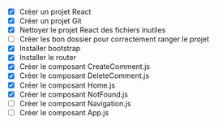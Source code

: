 - [X] Créer un projet React
- [X] Créer un projet Git
- [X] Nettoyer le projet React des fichiers inutiles
- [ ] Créer les bon dossier pour correctement ranger le projet
- [X] Installer bootstrap
- [X] Installer le router
- [X] Créer le composant CreateComment.js
- [X] Créer le composant DeleteComment.js
- [X] Créer le composant Home.js
- [X] Créer le composant NotFound.js
- [ ] Créer le composant Navigation.js
- [ ] Créer le composant App.js
